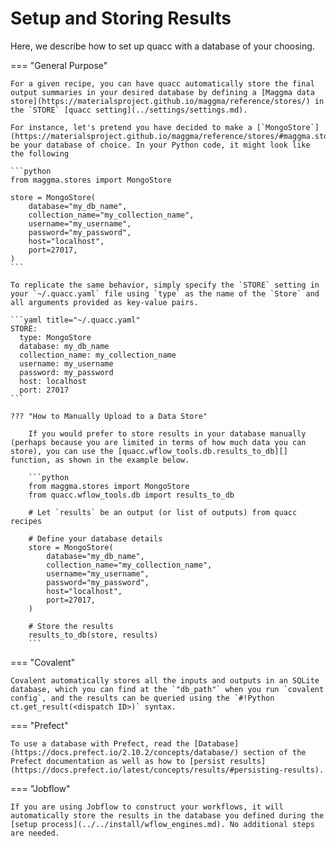 # Setup and Storing Results

Here, we describe how to set up quacc with a database of your choosing.

=== "General Purpose"

    For a given recipe, you can have quacc automatically store the final output summaries in your desired database by defining a [Maggma data store](https://materialsproject.github.io/maggma/reference/stores/) in the `STORE` [quacc setting](../settings/settings.md).

    For instance, let's pretend you have decided to make a [`MongoStore`](https://materialsproject.github.io/maggma/reference/stores/#maggma.stores.mongolike.MongoStore) be your database of choice. In your Python code, it might look like the following

    ```python
    from maggma.stores import MongoStore

    store = MongoStore(
        database="my_db_name",
        collection_name="my_collection_name",
        username="my_username",
        password="my_password",
        host="localhost",
        port=27017,
    )
    ```

    To replicate the same behavior, simply specify the `STORE` setting in your `~/.quacc.yaml` file using `type` as the name of the `Store` and all arguments provided as key-value pairs.

    ```yaml title="~/.quacc.yaml"
    STORE:
      type: MongoStore
      database: my_db_name
      collection_name: my_collection_name
      username: my_username
      password: my_password
      host: localhost
      port: 27017
    ```

    ??? "How to Manually Upload to a Data Store"

        If you would prefer to store results in your database manually (perhaps because you are limited in terms of how much data you can store), you can use the [quacc.wflow_tools.db.results_to_db][] function, as shown in the example below.

        ```python
        from maggma.stores import MongoStore
        from quacc.wflow_tools.db import results_to_db

        # Let `results` be an output (or list of outputs) from quacc recipes

        # Define your database details
        store = MongoStore(
            database="my_db_name",
            collection_name="my_collection_name",
            username="my_username",
            password="my_password",
            host="localhost",
            port=27017,
        )

        # Store the results
        results_to_db(store, results)
        ```

=== "Covalent"

    Covalent automatically stores all the inputs and outputs in an SQLite database, which you can find at the `"db_path"` when you run `covalent config`, and the results can be queried using the `#!Python ct.get_result(<dispatch ID>)` syntax.

=== "Prefect"

    To use a database with Prefect, read the [Database](https://docs.prefect.io/2.10.2/concepts/database/) section of the Prefect documentation as well as how to [persist results](https://docs.prefect.io/latest/concepts/results/#persisting-results).

=== "Jobflow"

    If you are using Jobflow to construct your workflows, it will automatically store the results in the database you defined during the [setup process](../../install/wflow_engines.md). No additional steps are needed.
